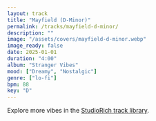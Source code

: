 ```yaml
---
layout: track
title: "Mayfield (D-Minor)"
permalink: /tracks/mayfield-d-minor/
description: ""
image: "/assets/covers/mayfield-d-minor.webp"
image_ready: false
date: 2025-01-01
duration: "4:00"
album: "Stranger Vibes"
mood: ["Dreamy", "Nostalgic"]
genre: ["lo-fi"]
bpm: 88
key: "D"
---
```


Explore more vibes in the [StudioRich track library](/tracks/).
